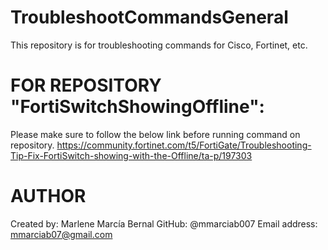 # TroubleshootCommandsGeneral
This repository is for troubleshooting commands for Cisco, Fortinet, etc.

# FOR REPOSITORY "FortiSwitchShowingOffline":
Please make sure to follow the below link before running command on repository. 
https://community.fortinet.com/t5/FortiGate/Troubleshooting-Tip-Fix-FortiSwitch-showing-with-the-Offline/ta-p/197303



# AUTHOR   
Created by: Marlene Marcía Bernal
GitHub: @mmarciab007
Email address: mmarciab07@gmail.com
